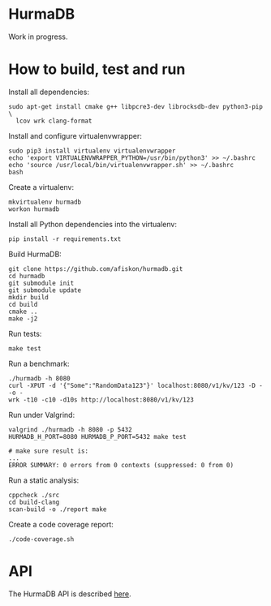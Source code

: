 # HurmaDB

Work in progress.

# How to build, test and run

Install all dependencies:

```
sudo apt-get install cmake g++ libpcre3-dev librocksdb-dev python3-pip \
  lcov wrk clang-format
```

Install and configure virtualenvwrapper:

```
sudo pip3 install virtualenv virtualenvwrapper
echo 'export VIRTUALENVWRAPPER_PYTHON=/usr/bin/python3' >> ~/.bashrc
echo 'source /usr/local/bin/virtualenvwrapper.sh' >> ~/.bashrc
bash
```

Create a virtualenv:

```
mkvirtualenv hurmadb
workon hurmadb
```

Install all Python dependencies into the virtualenv:

```
pip install -r requirements.txt
```

Build HurmaDB:

```
git clone https://github.com/afiskon/hurmadb.git
cd hurmadb
git submodule init
git submodule update
mkdir build
cd build
cmake ..
make -j2
```

Run tests:

```
make test
```

Run a benchmark:

```
./hurmadb -h 8080
curl -XPUT -d '{"Some":"RandomData123"}' localhost:8080/v1/kv/123 -D - -o -
wrk -t10 -c10 -d10s http://localhost:8080/v1/kv/123
```

Run under Valgrind:

```
valgrind ./hurmadb -h 8080 -p 5432
HURMADB_H_PORT=8080 HURMADB_P_PORT=5432 make test

# make sure result is:
...
ERROR SUMMARY: 0 errors from 0 contexts (suppressed: 0 from 0)
```

Run a static analysis:

```
cppcheck ./src
cd build-clang
scan-build -o ./report make
```

Create a code coverage report:

```
./code-coverage.sh
```

# API
The HurmaDB API is described [here](API.md).

